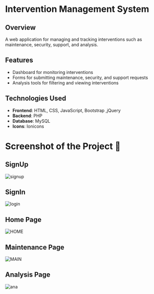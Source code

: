 # Intervention Management System

## Overview

A web application for managing and tracking interventions such as maintenance, security, support, and analysis.

## Features

- Dashboard for monitoring interventions
- Forms for submitting maintenance, security, and support requests
- Analysis tools for filtering and viewing interventions

## Technologies Used

- **Frontend**: HTML, CSS, JavaScript, Bootstrap ,jQuery
- **Backend**: PHP
- **Database**: MySQL
- **Icons**: Ionicons

# Screenshot of the Project 📸
## SignUp
![signup](https://github.com/user-attachments/assets/85b922da-efd8-41e8-96ce-c1ee025b74ce)

## SignIn
![login](https://github.com/user-attachments/assets/b06618e5-30dd-4968-97c3-d07be12ccdaa)

## Home Page
![HOME](https://github.com/user-attachments/assets/5949a0f0-583f-4bf5-a043-c504529cc648)

## Maintenance Page
![MAIN](https://github.com/user-attachments/assets/8c490d2d-8b62-4388-a683-639b1cfbc9de)

## Analysis Page
![ana](https://github.com/user-attachments/assets/40cae0fe-1d87-4368-8dd5-75ac200efb82)


